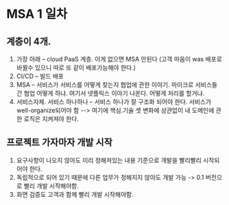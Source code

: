 # MSA 1 일차
## 계층이 4개.
1. 가장 아래 – cloud PaaS 계층. 이게 없으면 MSA 안된다
(고객 마음이 was 배포로 바뀔수 있으니 따로 또 같이 배포가능해야 한다.)
2. CI/CD – 빌드 배포
3. MSA – 서비스가 서비스를 어떻게 찾는지 협업에 관한 이야기. 마이크로 서비스들간 협업 어떻게 하냐. 여기서 넷플릭스 이야기 나온다. 어떻게 처리를 할거냐. 
4. 서비스자체. 서비스 하나하나 – 서비스 하나가 잘 구조화 되어야 한다. 서비스가 well-organize되어야 함
--> 여기에 핵심.기술 셋 변화에 상관없이 내 도메인에 관한 로직은 지켜져야 한다.

## 프로젝트 가자마자 개발 시작
1. 요구사항이 나오지 않아도 미리 정해져있는 내용 기준으로 개발을 빨리빨리 시작되어야 한다.
2. 독립적으로 되어 있기 때문에 다른 업무가 정해지지 않아도 개발 가능 -> 0.1 버전으로 빨리 개발 시작해야함.
3. 화면 검증도 고객과 함께 빨리 개발 시작해야함.
